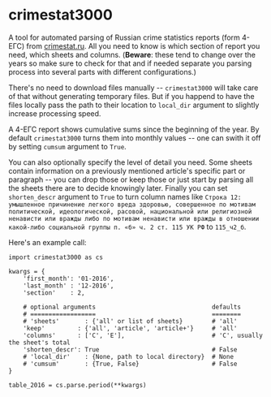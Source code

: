 # crimestat3000

A tool for automated parsing of Russian crime statistics reports (form 4-ЕГС) from [crimestat.ru](http://crimestat.ru). All you need to know is which section of report you need, which sheets and columns. (**Beware**: these tend to change over the years so make sure to check for that and if needed separate you parsing process into several parts with different configurations.) 

There's no need to download files manually -- `crimestat3000` will take care of that without generating temporary files. But if you happend to have the files locally pass the path to their location to `local_dir` argument to slightly increase processing speed.

A 4-ЕГС report shows cumulative sums since the beginning of the year. By default `crimestat3000` turns them into monthly values -- one can swith it off by setting `cumsum` argument to `True`.

You can also optionally specify the level of detail you need. Some sheets contain information on a previously mentioned article's specific part or paragraph -- you can drop those or keep those or just start by parsing all the sheets there are to decide knowingly later. Finally you can set `shorten_descr` argument to `True` to turn column names like `Строка 12: умышленное причинение легкого вреда здоровью, совершенное по мотивам политической, идеологической, расовой, национальной или религиозной ненависти или вражды либо по мотивам ненависти или вражды в отношении какой-либо социальной группы п. «б» ч. 2 ст. 115 УК РФ` to `115_ч2_б`.

Here's an example call:
```
import crimestat3000 as cs

kwargs = {
    'first_month': '01-2016',
    'last_month' : '12-2016',
    'section'    : 2,

    # optional arguments                                defaults
    # ==================                                ========
    # 'sheets'       : {'all' or list of sheets}        # 'all'
    'keep'         : {'all', 'article', 'article+'}     # 'all'
    'columns'      : ['C', 'E'],                        # 'C', usually the sheet's total
    'shorten_descr': True                               # False
    # 'local_dir'    : {None, path to local directory}  # None
    # 'cumsum'       : {True, False}                    # False
}

table_2016 = cs.parse.period(**kwargs)
```





